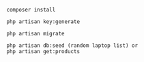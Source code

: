 ```
composer install
```
```
php artisan key:generate
```
```
php artisan migrate
```
```
php artisan db:seed (random laptop list) or 
php artisan get:products
```